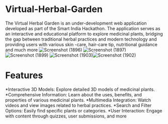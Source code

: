 # Virtual-Herbal-Garden
The Virtual Herbal Garden is an under-development web application developed as part of the Smart India Hackathon. The application serves as an interactive and educational platform to explore medicinal plants, bridging the gap between traditional herbal practices and modern technology and providing users with various skin -care, hair-care tip, nutritional guidance and much more
![Screenshot (1896)](https://github.com/user-attachments/assets/85f712d4-a417-4121-8683-e7a6cfb14921) ![Screenshot (1897)](https://github.com/user-attachments/assets/445cc8b0-4447-4e5c-8755-adedbdbe3564)![Screenshot (1899)](https://github.com/user-attachments/assets/f6b31f71-623b-45ac-b7c4-730c52d0672c) ![Screenshot (1903)](https://github.com/user-attachments/assets/c26375ca-5eb5-47fb-900a-c7478b8f169c)![Screenshot (1902)](https://github.com/user-attachments/assets/82d04603-e33b-4f08-802d-868e73b1ad5a)
# Features
*Interactive 3D Models: Explore detailed 3D models of medicinal plants.
*Comprehensive Information: Learn about the uses, benefits, and properties of various medicinal plants.
*Multimedia Integration: Watch videos and view images related to herbal practices.
*Search and Filter Options: Easily find specific plants or categories.
*User Interaction: Engage with content through quizzes, user submissions, and more
